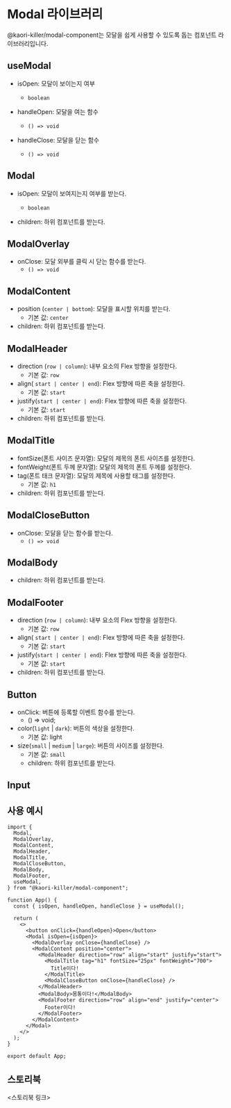 # Modal 라이브러리

@kaori-killer/modal-component는 모달을 쉽게 사용할 수 있도록 돕는 컴포넌트 라이브러리입니다.

## useModal

- isOpen: 모달이 보이는지 여부

  - `boolean`

- handleOpen: 모달을 여는 함수

  - `() => void`

- handleClose: 모달을 닫는 함수
  - `() => void`

## Modal

- isOpen: 모달이 보여지는지 여부를 받는다.

  - `boolean`

- children: 하위 컴포넌트를 받는다.

## ModalOverlay

- onClose: 모달 외부를 클릭 시 닫는 함수를 받는다.
  - `() => void`

## ModalContent

- position (`center | bottom`): 모달을 표시할 위치를 받는다.
  - 기본 값: `center`
- children: 하위 컴포넌트를 받는다.

## ModalHeader

- direction (`row | column`): 내부 요소의 Flex 방향을 설정한다.
  - 기본 값: `row`
- align( `start | center | end`): Flex 방향에 따른 축을 설정한다.
  - 기본 값: `start`
- justify(`start | center | end`): Flex 방향에 따른 축을 설정한다.
  - 기본 값: `start`
- children: 하위 컴포넌트를 받는다.

## ModalTitle

- fontSize(폰트 사이즈 문자열): 모달의 제목의 폰트 사이즈를 설정한다.
- fontWeight(폰트 두께 문자열): 모달의 제목의 폰트 두께를 설정한다.
- tag(폰트 태크 문자열): 모달의 제목에 사용할 태그를 설정한다.
  - 기본 값: `h1`
- children: 하위 컴포넌트를 받는다.

## ModalCloseButton

- onClose: 모달을 닫는 함수를 받는다.
  - `() => void`

## ModalBody

- children: 하위 컴포넌트를 받는다.

## ModalFooter

- direction (`row | column`): 내부 요소의 Flex 방향을 설정한다.
  - 기본 값: `row`
- align( `start | center | end`): Flex 방향에 따른 축을 설정한다.
  - 기본 값: `start`
- justify(`start | center | end`): Flex 방향에 따른 축을 설정한다.
  - 기본 값: `start`
- children: 하위 컴포넌트를 받는다.

## Button

- onClick: 버튼에 등록할 이벤트 함수를 받는다.
  - () => void;
- color(`light` | `dark`): 버튼의 색상을 설정한다.
  - 기본 값: light
- size(`small` | `medium` | `large`): 버튼의 사이즈를 설정한다.
  - 기본 값: `small`
  - children: 하위 컴포넌트를 받는다.

## Input

## 사용 예시

```tsx
import {
  Modal,
  ModalOverlay,
  ModalContent,
  ModalHeader,
  ModalTitle,
  ModalCloseButton,
  ModalBody,
  ModalFooter,
  useModal,
} from "@kaori-killer/modal-component";

function App() {
  const { isOpen, handleOpen, handleClose } = useModal();

  return (
    <>
      <button onClick={handleOpen}>Open</button>
      <Modal isOpen={isOpen}>
        <ModalOverlay onClose={handleClose} />
        <ModalContent position="center">
          <ModalHeader direction="row" align="start" justify="start">
            <ModalTitle tag="h1" fontSize="25px" fontWeight="700">
              Title이다!
            </ModalTitle>
            <ModalCloseButton onClose={handleClose} />
          </ModalHeader>
          <ModalBody>몸통이다!</ModalBody>
          <ModalFooter direction="row" align="end" justify="center">
            Footer이다!
          </ModalFooter>
        </ModalContent>
      </Modal>
    </>
  );
}

export default App;
```

## 스토리북

<스토리북 링크>
